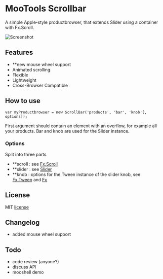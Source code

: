 MooTools Scrollbar
==================

A simple Apple-style productbrowser, that extends Slider using a container with Fx.Scroll.

![Screenshot](http://mild.ch/assets/images/scrollbar/snip.png)

Features
--------

 * **new mouse wheel support
 * Animated scrolling
 * Flexible
 * Lightweight
 * Cross-Browser Compatible

How to use
----------

	var myProductbrowser = new ScrollBar('products', 'bar', 'knob'[, options]);

First argument should contain an element with an overflow, for example all your products. Bar and knob are used for the Slider instance.

### Options

Split into three parts

 * **scroll : see [Fx.Scroll](http://mootools.net/docs/more/Fx/Fx.Scroll)
 * **slider : see [Slider](http://mootools.net/docs/more/Drag/Slider)
 * **knob : options for the Tween instance of the slider knob, see [Fx.Tween](http://mootools.net/docs/core/Fx/Fx.Tween) and [Fx](http://mootools.net/docs/core/Fx/Fx)

License
-------

MIT [license](LICENSE)

Changelog
---------

 * added mouse wheel support

Todo
----

 * code review (anyone?)
 * discuss API
 * mooshell demo